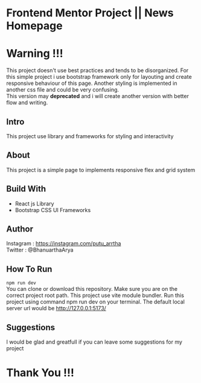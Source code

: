 # Frontend Mentor Project || News Homepage

# Warning !!!
This project doesn't use best practices and tends to be disorganized. For this simple project i use bootstrap framework only for layouting and create responsive behaviour of this page. Another styling is implemented in another css file and could be very confusing.  
This version may **deprecated** and i will create another version with better flow and writing.

## Intro

This project use library and frameworks for styling and interactivity

## About

This project is a simple page to implements responsive flex and grid system
## Build With

- React js Library
- Bootstrap CSS UI Frameworks

## Author

Instagram : https://instagram.com/putu_arrtha  
Twitter : @BhanuarthaArya

## How To Run
```npm run dev```  
You can clone or download this repository. Make sure you are on the correct project root path. This project use vite module bundler.
Run this project using command npm run dev on your terminal. The default local server url would be http://127.0.0.1:5173/

## Suggestions

I would be glad and greatfull if you can leave some suggestions for my project

# Thank You !!!
